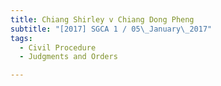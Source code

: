```yaml
---
title: Chiang Shirley v Chiang Dong Pheng 
subtitle: "[2017] SGCA 1 / 05\_January\_2017"
tags:
  - Civil Procedure
  - Judgments and Orders

---
```


